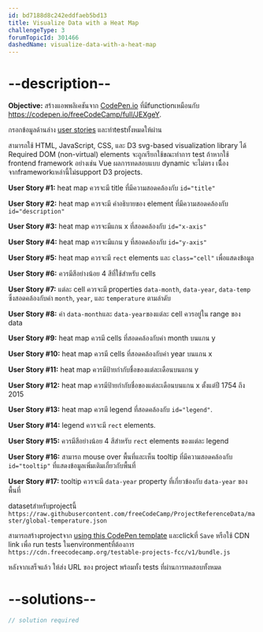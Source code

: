 ```yaml
---
id: bd7188d8c242eddfaeb5bd13
title: Visualize Data with a Heat Map
challengeType: 3
forumTopicId: 301466
dashedName: visualize-data-with-a-heat-map
---
```


# --description--

**Objective:** สร้างแอพพลิเคชันจาก [CodePen.io](https://codepen.io) ที่มีfunctionเหมือนกับ <https://codepen.io/freeCodeCamp/full/JEXgeY>.

กรอกข้อมูลด้านล่าง [user stories](https://en.wikipedia.org/wiki/User_story) และทำtestทั้งหมดให้ผ่าน

สามารถใช้ HTML, JavaScript, CSS, และ D3 svg-based visualization library ได้ Required DOM (non-virtual) elements จะถูกเรียกใช้ขณะทำการ test ถ้าหากใช้ frontend framework อย่างเช่น Vue ผลการทดสอบแบบ dynamic จะไม่ตรง เนืื่องจากframeworkเหล่านี้ไม่support D3 projects.

**User Story #1:** heat map ควรจะมี title ที่มีความสอดคล้องกับ `id="title"`

**User Story #2:** heat map ควรจะมี คำอธิบายของ element ที่มีความสอดคล้องกับ `id="description"`

**User Story #3:** heat map ควรจะมีแกน x ที่สอดคล้องกับ `id="x-axis"`

**User Story #4:** heat map ควรจะมีแกน y ที่สอดคล้องกับ `id="y-axis"`

**User Story #5:** heat map ควรจะมี `rect` elements และ `class="cell"` เพื่อแสดงข้อมูล

**User Story #6:** ควรมีสีอย่างน้อย 4 สีที่ใช้สำหรับ cells

**User Story #7:** แต่ละ cell ควรจะมี properties `data-month`, `data-year`, `data-temp` ซึ่งสอดคล้องกับค่า `month`, `year`, และ `temperature` ตามลำดับ

**User Story #8:** ค่า `data-month`และ `data-year`ของแต่ละ cell ควรอยู่ใน range ของ data

**User Story #9:** heat map ควรมี cells ที่สอดคล้องกับค่า month บนแกน y

**User Story #10:** heat map ควรมี cells ที่สอดคล้องกับค่า year บนแกน x

**User Story #11:** heat map ควรมีป้ายกำกับชื่อของแต่ละเดือนบนแกน y

**User Story #12:** heat map ควรมีป้ายกำกับชื่อของแต่ละเดือนบนแกน x ตั้งแต่ปี 1754 ถึง 2015

**User Story #13:** heat map ควรมี legend ที่สอดคล้องกับ `id="legend"`.

**User Story #14:** legend ควรจะมี `rect` elements.

**User Story #15:** ควรมีสีอย่างน้อย 4 สีสำหรับ `rect` elements ของแต่ละ legend 

**User Story #16:** สามารถ mouse over พื้นที่และเห็น tooltip ที่มีความสอดคล้องกับ `id="tooltip"` ที่แสดงข้อมูลเพิ่มเติมเกี่ยวกับพื้นที่

**User Story #17:** tooltip ควรจะมี `data-year` property ที่เกี่ยวข้องกับ `data-year` ของพื้นที่

datasetสำหรับprojectนี้  `https://raw.githubusercontent.com/freeCodeCamp/ProjectReferenceData/master/global-temperature.json`

สามารถสร้างprojectจาก <a href='https://codepen.io/pen?template=MJjpwO' target='_blank' rel='nofollow'>using this CodePen template</a> และclickที่ `Save` หรือใช้ CDN link เพื่อ run tests ในenvironmentที่ต้องการ  `https://cdn.freecodecamp.org/testable-projects-fcc/v1/bundle.js`

หลังจากเสร็จแล้ว ให้ส่ง URL ของ project พร้อมทั้ง tests ที่ผ่านการทดสอบทั้งหมด

# --solutions--

```js
// solution required
```
